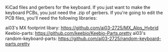 KiCad files and gerbers for the keyboard. If you just want to make the keyboard PCBs, you just need the .zip of gerbers. If you're going to edit the PCB files, you'll need the following libraries:

ai03's MX footprint libary: https://github.com/ai03-2725/MX_Alps_Hybrid
Keebio-parts: https://github.com/keebio/Keebio-Parts.pretty
ai03's random-keyboard-parts: https://github.com/ai03-2725/random-keyboard-parts.pretty
